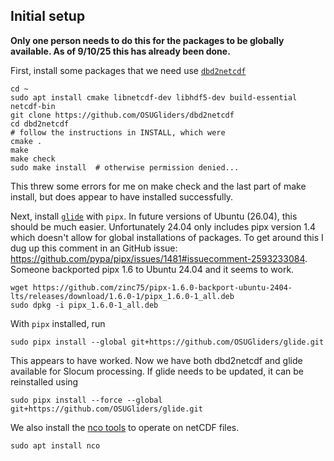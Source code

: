 ## Initial setup

**Only one person needs to do this for the packages to be globally available. As of 9/10/25 this has already been done.**

First, install some packages that we need use [`dbd2netcdf`](https://github.com/OSUGliders/dbd2netcdf)

```
cd ~
sudo apt install cmake libnetcdf-dev libhdf5-dev build-essential netcdf-bin
git clone https://github.com/OSUGliders/dbd2netcdf
cd dbd2netcdf
# follow the instructions in INSTALL, which were
cmake .
make
make check
sudo make install  # otherwise permission denied... 
```

This threw some errors for me on make check and the last part of make install, but does appear to have installed successfully. 

Next, install [`glide`](https://github.com/OSUGliders/glide) with `pipx`. In future versions of Ubuntu (26.04), this should be much easier. Unfortunately 24.04 only includes pipx version 1.4 which doesn't allow for global installations of packages. To get around this I dug up this comment in an GitHub issue: https://github.com/pypa/pipx/issues/1481#issuecomment-2593233084. Someone backported pipx 1.6 to Ubuntu 24.04 and it seems to work.

```
wget https://github.com/zinc75/pipx-1.6.0-backport-ubuntu-2404-lts/releases/download/1.6.0-1/pipx_1.6.0-1_all.deb
sudo dpkg -i pipx_1.6.0-1_all.deb
```

With `pipx` installed, run

```
sudo pipx install --global git+https://github.com/OSUGliders/glide.git
```

This appears to have worked. Now we have both dbd2netcdf and glide available for Slocum processing. If glide needs to be updated, it can be reinstalled using

```
sudo pipx install --force --global git+https://github.com/OSUGliders/glide.git
```

We also install the [nco tools](https://nco.sourceforge.net/) to operate on netCDF files.

```
sudo apt install nco
```
